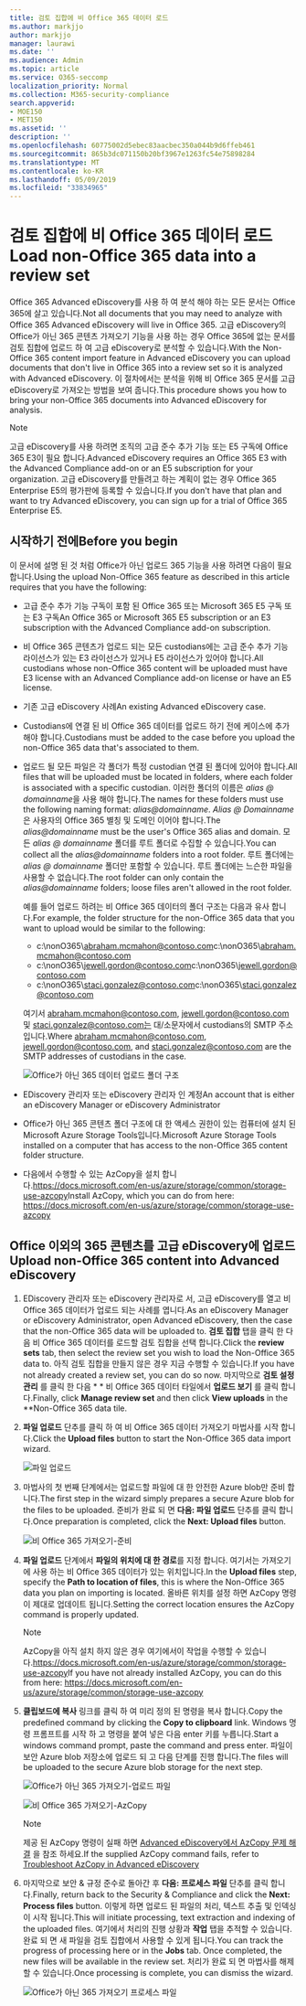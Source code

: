 ```yaml
---
title: 검토 집합에 비 Office 365 데이터 로드
ms.author: markjjo
author: markjjo
manager: laurawi
ms.date: ''
ms.audience: Admin
ms.topic: article
ms.service: O365-seccomp
localization_priority: Normal
ms.collection: M365-security-compliance
search.appverid:
- MOE150
- MET150
ms.assetid: ''
description: ''
ms.openlocfilehash: 60775002d5ebec83aacbec350a044b9d6ffeb461
ms.sourcegitcommit: 865b3dc071150b20bf3967e1263fc54e75898284
ms.translationtype: MT
ms.contentlocale: ko-KR
ms.lasthandoff: 05/09/2019
ms.locfileid: "33834965"
---
```

# <a name="load-non-office-365-data-into-a-review-set"></a><span data-ttu-id="9076b-102">검토 집합에 비 Office 365 데이터 로드</span><span class="sxs-lookup"><span data-stu-id="9076b-102">Load non-Office 365 data into a review set</span></span>

<span data-ttu-id="9076b-103">Office 365 Advanced eDiscovery를 사용 하 여 분석 해야 하는 모든 문서는 Office 365에 살고 있습니다.</span><span class="sxs-lookup"><span data-stu-id="9076b-103">Not all documents that you may need to analyze with Office 365 Advanced eDiscovery will live in Office 365.</span></span> <span data-ttu-id="9076b-104">고급 eDiscovery의 Office가 아닌 365 콘텐츠 가져오기 기능을 사용 하는 경우 Office 365에 없는 문서를 검토 집합에 업로드 하 여 고급 eDiscovery로 분석할 수 있습니다.</span><span class="sxs-lookup"><span data-stu-id="9076b-104">With the Non-Office 365 content import feature in Advanced eDiscovery you can upload documents that don't live in Office 365 into a review set so it is analyzed with Advanced eDiscovery.</span></span> <span data-ttu-id="9076b-105">이 절차에서는 분석을 위해 비 Office 365 문서를 고급 eDiscovery로 가져오는 방법을 보여 줍니다.</span><span class="sxs-lookup"><span data-stu-id="9076b-105">This procedure shows you how to bring your non-Office 365 documents into Advanced eDiscovery for analysis.</span></span>

>[!Note]
><span data-ttu-id="9076b-106">고급 eDiscovery를 사용 하려면 조직의 고급 준수 추가 기능 또는 E5 구독에 Office 365 E3이 필요 합니다.</span><span class="sxs-lookup"><span data-stu-id="9076b-106">Advanced eDiscovery requires an Office 365 E3 with the Advanced Compliance add-on or an E5 subscription for your organization.</span></span> <span data-ttu-id="9076b-107">고급 eDiscovery를 만들려고 하는 계획이 없는 경우 Office 365 Enterprise E5의 평가판에 등록할 수 있습니다.</span><span class="sxs-lookup"><span data-stu-id="9076b-107">If you don't have that plan and want to try Advanced eDiscovery, you can sign up for a trial of Office 365 Enterprise E5.</span></span>

## <a name="before-you-begin"></a><span data-ttu-id="9076b-108">시작하기 전에</span><span class="sxs-lookup"><span data-stu-id="9076b-108">Before you begin</span></span>

<span data-ttu-id="9076b-109">이 문서에 설명 된 것 처럼 Office가 아닌 업로드 365 기능을 사용 하려면 다음이 필요 합니다.</span><span class="sxs-lookup"><span data-stu-id="9076b-109">Using the upload Non-Office 365 feature as described in this article requires that you have the following:</span></span>

- <span data-ttu-id="9076b-110">고급 준수 추가 기능 구독이 포함 된 Office 365 또는 Microsoft 365 E5 구독 또는 E3 구독</span><span class="sxs-lookup"><span data-stu-id="9076b-110">An Office 365 or Microsoft 365 E5 subscription or an E3 subscription with the Advanced Compliance add-on subscription.</span></span>

- <span data-ttu-id="9076b-111">비 Office 365 콘텐츠가 업로드 되는 모든 custodians에는 고급 준수 추가 기능 라이선스가 있는 E3 라이선스가 있거나 E5 라이선스가 있어야 합니다.</span><span class="sxs-lookup"><span data-stu-id="9076b-111">All custodians whose non-Office 365 content will be uploaded must have E3 license with an Advanced Compliance add-on license or have an E5 license.</span></span>

- <span data-ttu-id="9076b-112">기존 고급 eDiscovery 사례</span><span class="sxs-lookup"><span data-stu-id="9076b-112">An existing Advanced eDiscovery case.</span></span>

- <span data-ttu-id="9076b-113">Custodians에 연결 된 비 Office 365 데이터를 업로드 하기 전에 케이스에 추가 해야 합니다.</span><span class="sxs-lookup"><span data-stu-id="9076b-113">Custodians must be added to the case before you upload the non-Office 365 data that's associated to them.</span></span>

- <span data-ttu-id="9076b-114">업로드 될 모든 파일은 각 폴더가 특정 custodian 연결 된 폴더에 있어야 합니다.</span><span class="sxs-lookup"><span data-stu-id="9076b-114">All files that will be uploaded must be located in folders, where each folder is associated with a specific custodian.</span></span> <span data-ttu-id="9076b-115">이러한 폴더의 이름은 *alias @ domainname*을 사용 해야 합니다.</span><span class="sxs-lookup"><span data-stu-id="9076b-115">The names for these folders must use the following naming format: *alias@domainname*.</span></span> <span data-ttu-id="9076b-116">*Alias @ Domainname* 은 사용자의 Office 365 별칭 및 도메인 이어야 합니다.</span><span class="sxs-lookup"><span data-stu-id="9076b-116">The *alias@domainname* must be the user's Office 365 alias and domain.</span></span> <span data-ttu-id="9076b-117">모든 *alias @ domainname* 폴더를 루트 폴더로 수집할 수 있습니다.</span><span class="sxs-lookup"><span data-stu-id="9076b-117">You can collect all the *alias@domainname* folders into a root folder.</span></span> <span data-ttu-id="9076b-118">루트 폴더에는 *alias @ domainname* 폴더만 포함할 수 있습니다. 루트 폴더에는 느슨한 파일을 사용할 수 없습니다.</span><span class="sxs-lookup"><span data-stu-id="9076b-118">The root folder can only contain the *alias@domainname* folders; loose files aren't allowed in the root folder.</span></span>

   <span data-ttu-id="9076b-119">예를 들어 업로드 하려는 비 Office 365 데이터의 폴더 구조는 다음과 유사 합니다.</span><span class="sxs-lookup"><span data-stu-id="9076b-119">For example, the folder structure for the non-Office 365 data that you want to upload would be similar to the following:</span></span>

   - <span data-ttu-id="9076b-120">c:\nonO365\abraham.mcmahon@contoso.com</span><span class="sxs-lookup"><span data-stu-id="9076b-120">c:\nonO365\abraham.mcmahon@contoso.com</span></span>
   - <span data-ttu-id="9076b-121">c:\nonO365\jewell.gordon@contoso.com</span><span class="sxs-lookup"><span data-stu-id="9076b-121">c:\nonO365\jewell.gordon@contoso.com</span></span>
   - <span data-ttu-id="9076b-122">c:\nonO365\staci.gonzalez@contoso.com</span><span class="sxs-lookup"><span data-stu-id="9076b-122">c:\nonO365\staci.gonzalez@contoso.com</span></span>

   <span data-ttu-id="9076b-123">여기서 abraham.mcmahon@contoso.com, jewell.gordon@contoso.com 및 staci.gonzalez@contoso.com는 대/소문자에서 custodians의 SMTP 주소입니다.</span><span class="sxs-lookup"><span data-stu-id="9076b-123">Where abraham.mcmahon@contoso.com, jewell.gordon@contoso.com, and staci.gonzalez@contoso.com are the SMTP addresses of custodians in the case.</span></span>

   ![Office가 아닌 365 데이터 업로드 폴더 구조](../media/3f2dde84-294e-48ea-b44b-7437bd25284c.png)

- <span data-ttu-id="9076b-125">EDiscovery 관리자 또는 eDiscovery 관리자 인 계정</span><span class="sxs-lookup"><span data-stu-id="9076b-125">An account that is either an eDiscovery Manager or eDiscovery Administrator</span></span>

- <span data-ttu-id="9076b-126">Office가 아닌 365 콘텐츠 폴더 구조에 대 한 액세스 권한이 있는 컴퓨터에 설치 된 Microsoft Azure Storage Tools입니다.</span><span class="sxs-lookup"><span data-stu-id="9076b-126">Microsoft Azure Storage Tools installed on a computer that has access to the non-Office 365 content folder structure.</span></span>

- <span data-ttu-id="9076b-127">다음에서 수행할 수 있는 AzCopy을 설치 합니다.https://docs.microsoft.com/en-us/azure/storage/common/storage-use-azcopy</span><span class="sxs-lookup"><span data-stu-id="9076b-127">Install AzCopy, which you can do from here: https://docs.microsoft.com/en-us/azure/storage/common/storage-use-azcopy</span></span>

## <a name="upload-non-office-365-content-into-advanced-ediscovery"></a><span data-ttu-id="9076b-128">Office 이외의 365 콘텐츠를 고급 eDiscovery에 업로드</span><span class="sxs-lookup"><span data-stu-id="9076b-128">Upload non-Office 365 content into Advanced eDiscovery</span></span>

1. <span data-ttu-id="9076b-129">EDiscovery 관리자 또는 eDiscovery 관리자로 서, 고급 eDiscovery를 열고 비 Office 365 데이터가 업로드 되는 사례를 엽니다.</span><span class="sxs-lookup"><span data-stu-id="9076b-129">As an eDiscovery Manager or eDiscovery Administrator, open Advanced eDiscovery, then the case that the non-Office 365 data will be uploaded to.</span></span>  <span data-ttu-id="9076b-130">**검토 집합** 탭을 클릭 한 다음 비 Office 365 데이터를 로드할 검토 집합을 선택 합니다.</span><span class="sxs-lookup"><span data-stu-id="9076b-130">Click the **review sets** tab, then select the review set you wish to load the Non-Office 365 data to.</span></span>  <span data-ttu-id="9076b-131">아직 검토 집합을 만들지 않은 경우 지금 수행할 수 있습니다.</span><span class="sxs-lookup"><span data-stu-id="9076b-131">If you have not already created a review set, you can do so now.</span></span>  <span data-ttu-id="9076b-132">마지막으로 **검토 설정 관리** 를 클릭 한 다음 \* \* 비 Office 365 데이터 타일에서 **업로드 보기** 를 클릭 합니다.</span><span class="sxs-lookup"><span data-stu-id="9076b-132">Finally, click **Manage review set** and then click **View uploads** in the \*\*Non-Office 365 data tile.</span></span>

2. <span data-ttu-id="9076b-133">**파일 업로드** 단추를 클릭 하 여 비 Office 365 데이터 가져오기 마법사를 시작 합니다.</span><span class="sxs-lookup"><span data-stu-id="9076b-133">Click the **Upload files** button to start the Non-Office 365 data import wizard.</span></span>

   ![파일 업로드](../media/574f4059-4146-4058-9df3-ec97cf28d7c7.png)

3. <span data-ttu-id="9076b-135">마법사의 첫 번째 단계에서는 업로드할 파일에 대 한 안전한 Azure blob만 준비 합니다.</span><span class="sxs-lookup"><span data-stu-id="9076b-135">The first step in the wizard simply prepares a secure Azure blob for the files to be uploaded.</span></span>  <span data-ttu-id="9076b-136">준비가 완료 되 면 **다음: 파일 업로드** 단추를 클릭 합니다.</span><span class="sxs-lookup"><span data-stu-id="9076b-136">Once preparation is completed, click the **Next: Upload files** button.</span></span>

   ![비 Office 365 가져오기-준비](../media/0670a347-a578-454a-9b3d-e70ef47aec57.png)
 
4. <span data-ttu-id="9076b-138">**파일 업로드** 단계에서 **파일의 위치에 대 한 경로**를 지정 합니다. 여기서는 가져오기에 사용 하는 비 Office 365 데이터가 있는 위치입니다.</span><span class="sxs-lookup"><span data-stu-id="9076b-138">In the **Upload files** step, specify the **Path to location of files**, this is where the Non-Office 365 data you plan on importing is located.</span></span>  <span data-ttu-id="9076b-139">올바른 위치를 설정 하면 AzCopy 명령이 제대로 업데이트 됩니다.</span><span class="sxs-lookup"><span data-stu-id="9076b-139">Setting the correct location ensures the AzCopy command is properly updated.</span></span>

   > [!NOTE]
   > <span data-ttu-id="9076b-140">AzCopy을 아직 설치 하지 않은 경우 여기에서이 작업을 수행할 수 있습니다.https://docs.microsoft.com/en-us/azure/storage/common/storage-use-azcopy</span><span class="sxs-lookup"><span data-stu-id="9076b-140">If you have not already installed AzCopy, you can do this from here: https://docs.microsoft.com/en-us/azure/storage/common/storage-use-azcopy</span></span>

5. <span data-ttu-id="9076b-141">**클립보드에 복사** 링크를 클릭 하 여 미리 정의 된 명령을 복사 합니다.</span><span class="sxs-lookup"><span data-stu-id="9076b-141">Copy the predefined command by clicking the **Copy to clipboard** link.</span></span> <span data-ttu-id="9076b-142">Windows 명령 프롬프트를 시작 하 고 명령을 붙여 넣은 다음 enter 키를 누릅니다.</span><span class="sxs-lookup"><span data-stu-id="9076b-142">Start a windows command prompt, paste the command and press enter.</span></span>  <span data-ttu-id="9076b-143">파일이 보안 Azure blob 저장소에 업로드 되 고 다음 단계를 진행 합니다.</span><span class="sxs-lookup"><span data-stu-id="9076b-143">The files will be uploaded to the secure Azure blob storage for the next step.</span></span>

   ![Office가 아닌 365 가져오기-업로드 파일](../media/3ea53b5d-7f9b-4dfc-ba63-90a38c14d41a.png)

   ![비 Office 365 가져오기-AzCopy](../media/504e2dbe-f36f-4f36-9b08-04aea85d8250.png)

   > [!NOTE]
   > <span data-ttu-id="9076b-146">제공 된 AzCopy 명령이 실패 하면 [Advanced eDiscovery에서 AzCopy 문제 해결](troubleshooting-azcopy.md) 을 참조 하세요.</span><span class="sxs-lookup"><span data-stu-id="9076b-146">If the supplied AzCopy command fails, refer to [Troubleshoot AzCopy in Advanced eDiscovery](troubleshooting-azcopy.md)</span></span>

6. <span data-ttu-id="9076b-147">마지막으로 보안 & 규정 준수로 돌아간 후 **다음: 프로세스 파일** 단추를 클릭 합니다.</span><span class="sxs-lookup"><span data-stu-id="9076b-147">Finally, return back to the Security & Compliance and click the **Next: Process files** button.</span></span>  <span data-ttu-id="9076b-148">이렇게 하면 업로드 된 파일의 처리, 텍스트 추출 및 인덱싱이 시작 됩니다.</span><span class="sxs-lookup"><span data-stu-id="9076b-148">This will initiate processing, text extraction and indexing of the uploaded files.</span></span>  <span data-ttu-id="9076b-149">여기에서 처리의 진행 상황과 **작업** 탭을 추적할 수 있습니다.  완료 되 면 새 파일을 검토 집합에서 사용할 수 있게 됩니다.</span><span class="sxs-lookup"><span data-stu-id="9076b-149">You can track the progress of processing here or in the **Jobs** tab.  Once completed, the new files will be available in the review set.</span></span>  <span data-ttu-id="9076b-150">처리가 완료 되 면 마법사를 해제할 수 있습니다.</span><span class="sxs-lookup"><span data-stu-id="9076b-150">Once processing is complete, you can dismiss the wizard.</span></span>

   ![Office가 아닌 365 가져오기 프로세스 파일](../media/218b1545-416a-4a9f-9b25-3b70e8508f67.png)


